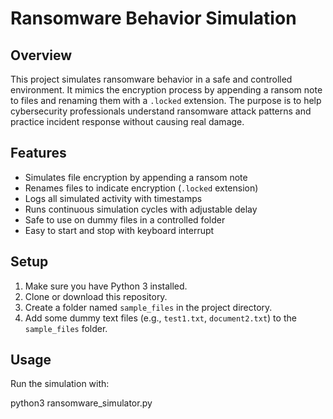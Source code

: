 # Ransomware Behavior Simulation

## Overview

This project simulates ransomware behavior in a safe and controlled environment. It mimics the encryption process by appending a ransom note to files and renaming them with a `.locked` extension. The purpose is to help cybersecurity professionals understand ransomware attack patterns and practice incident response without causing real damage.

## Features

- Simulates file encryption by appending a ransom note  
- Renames files to indicate encryption (`.locked` extension)  
- Logs all simulated activity with timestamps  
- Runs continuous simulation cycles with adjustable delay  
- Safe to use on dummy files in a controlled folder  
- Easy to start and stop with keyboard interrupt  

## Setup

1. Make sure you have Python 3 installed.  
2. Clone or download this repository.  
3. Create a folder named `sample_files` in the project directory.  
4. Add some dummy text files (e.g., `test1.txt`, `document2.txt`) to the `sample_files` folder.  

## Usage

Run the simulation with:

python3 ransomware_simulator.py
